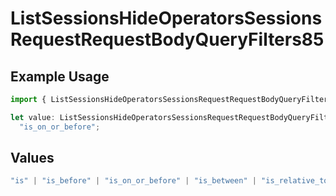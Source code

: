 # ListSessionsHideOperatorsSessionsRequestRequestBodyQueryFilters85

## Example Usage

```typescript
import { ListSessionsHideOperatorsSessionsRequestRequestBodyQueryFilters85 } from "@orq-ai/node/models/operations";

let value: ListSessionsHideOperatorsSessionsRequestRequestBodyQueryFilters85 =
  "is_on_or_before";
```

## Values

```typescript
"is" | "is_before" | "is_on_or_before" | "is_between" | "is_relative_today" | "is_relative_time" | "is_empty" | "is_not_empty"
```